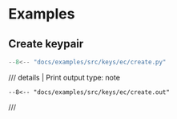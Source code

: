# Examples

## Create keypair

```python
--8<-- "docs/examples/src/keys/ec/create.py"
```

/// details | Print output
    type: note
``` 
--8<-- "docs/examples/src/keys/ec/create.out"
```
///